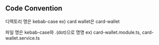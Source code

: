 ## Code Convention
디렉토리 명은 kebab-case
ex) card wallet은 card-wallet

파일 명은 kebab-case와 .(dot)으로 명명
ex) card-wallet.module.ts, card-wallet.service.ts


